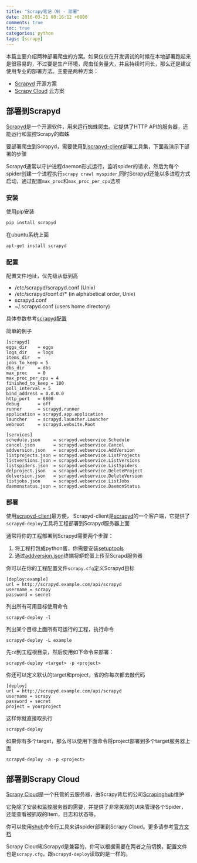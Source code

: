 ```yaml
---
title: "Scrapy笔记（9）- 部署"
date: 2016-03-21 00:16:12 +0800
comments: true
toc: true
categories: python
tags: [scrapy]
---
```


本篇主要介绍两种部署爬虫的方案。如果仅仅在开发调试的时候在本地部署跑起来是很容易的，不过要是生产环境，爬虫任务量大，并且持续时间长，那么还是建议使用专业的部署方法。主要是两种方案：

* [Scrapyd](http://doc.scrapy.org/en/1.0/topics/deploy.html#deploy-scrapyd) 开源方案
* [Scrapy Cloud](http://doc.scrapy.org/en/1.0/topics/deploy.html#deploy-scrapy-cloud) 云方案
<!--more-->

## 部署到Scrapyd
[Scrapyd](http://doc.scrapy.org/en/1.0/topics/deploy.html#deploy-scrapyd)是一个开源软件，用来运行蜘蛛爬虫。它提供了HTTP API的服务器，还能运行和监控Scrapy的蜘蛛

要部署爬虫到Scrapyd，需要使用到[scrapyd-client](https://github.com/scrapy/scrapyd-client)部署工具集，下面我演示下部署的步骤

Scrapyd通常以守护进程daemon形式运行，监听spider的请求，然后为每个spider创建一个进程执行`scrapy crawl myspider`,同时Scrapyd还能以多进程方式启动，通过配置`max_proc`和`max_proc_per_cpu`选项

### 安装
使用pip安装
``` bash
pip install scrapyd
```
在ubuntu系统上面
``` bash
apt-get install scrapyd
```

### 配置
配置文件地址，优先级从低到高

* /etc/scrapyd/scrapyd.conf (Unix)
* /etc/scrapyd/conf.d/* (in alphabetical order, Unix)
* scrapyd.conf
* ~/.scrapyd.conf (users home directory)

具体参数参考[scrapyd配置](http://scrapyd.readthedocs.org/en/latest/config.html)

简单的例子
```
[scrapyd]
eggs_dir    = eggs
logs_dir    = logs
items_dir   =
jobs_to_keep = 5
dbs_dir     = dbs
max_proc    = 0
max_proc_per_cpu = 4
finished_to_keep = 100
poll_interval = 5
bind_address = 0.0.0.0
http_port   = 6800
debug       = off
runner      = scrapyd.runner
application = scrapyd.app.application
launcher    = scrapyd.launcher.Launcher
webroot     = scrapyd.website.Root

[services]
schedule.json     = scrapyd.webservice.Schedule
cancel.json       = scrapyd.webservice.Cancel
addversion.json   = scrapyd.webservice.AddVersion
listprojects.json = scrapyd.webservice.ListProjects
listversions.json = scrapyd.webservice.ListVersions
listspiders.json  = scrapyd.webservice.ListSpiders
delproject.json   = scrapyd.webservice.DeleteProject
delversion.json   = scrapyd.webservice.DeleteVersion
listjobs.json     = scrapyd.webservice.ListJobs
daemonstatus.json = scrapyd.webservice.DaemonStatus
```

### 部署
使用[scrapyd-client](https://github.com/scrapy/scrapyd-client)最方便，
Scrapyd-client是[scrapyd](https://github.com/scrapy/scrapyd)的一个客户端，它提供了`scrapyd-deploy`工具将工程部署到Scrapyd服务器上面

通常将你的工程部署到Scrapyd需要两个步骤：

1. 将工程打包成python蛋，你需要安装[setuptools](http://pypi.python.org/pypi/setuptools)
1. 通过[addversion.json](https://scrapyd.readthedocs.org/en/latest/api.html#addversion-json)终端将蟒蛇蛋上传至Scrapd服务器

你可以在你的工程配置文件`scrapy.cfg`定义Scrapyd目标
```
[deploy:example]
url = http://scrapyd.example.com/api/scrapyd
username = scrapy
password = secret
```
列出所有可用目标使用命令
```
scrapyd-deploy -l
```
列出某个目标上面所有可运行的工程，执行命令
```
scrapyd-deploy -L example
```
先`cd`到工程根目录，然后使用如下命令来部署：
```
scrapyd-deploy <target> -p <project>
```
你还可以定义默认的target和project，省的你每次都去敲代码
```
[deploy]
url = http://scrapyd.example.com/api/scrapyd
username = scrapy
password = secret
project = yourproject
```
这样你就直接取执行
```
scrapyd-deploy
```
如果你有多个target，那么可以使用下面命令将project部署到多个target服务器上面
```
scrapyd-deploy -a -p <project>
```

## 部署到Scrapy Cloud
[Scrapy Cloud](http://scrapinghub.com/scrapy-cloud/)是一个托管的云服务器，由Scrapy背后的公司[Scrapinghub](http://scrapinghub.com/)维护

它免除了安装和监控服务器的需要，并提供了非常美观的UI来管理各个Spider，还能查看被抓取的Item，日志和状态等。

你可以使用[shub](http://doc.scrapinghub.com/shub.html)命令行工具来讲spider部署到Scrapy Cloud。更多请参考[官方文档](http://doc.scrapinghub.com/scrapy-cloud.html)

Scrapy Cloud和Scrapyd是兼容的，你可以根据需要在两者之前切换，配置文件也是`scrapy.cfg`，跟`scrapyd-deploy`读取的是一样的。
